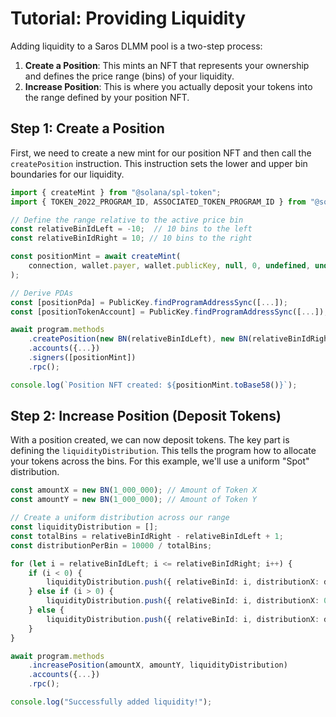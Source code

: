 # Tutorial: Providing Liquidity

Adding liquidity to a Saros DLMM pool is a two-step process:

1. **Create a Position**: This mints an NFT that represents your ownership and defines the price range (bins) of your liquidity.
2. **Increase Position**: This is where you actually deposit your tokens into the range defined by your position NFT.

## Step 1: Create a Position

First, we need to create a new mint for our position NFT and then call the `createPosition` instruction. This instruction sets the lower and upper bin boundaries for our liquidity.

```typescript
import { createMint } from "@solana/spl-token";
import { TOKEN_2022_PROGRAM_ID, ASSOCIATED_TOKEN_PROGRAM_ID } from "@solana/spl-token";

// Define the range relative to the active price bin
const relativeBinIdLeft = -10;  // 10 bins to the left
const relativeBinIdRight = 10; // 10 bins to the right

const positionMint = await createMint(
    connection, wallet.payer, wallet.publicKey, null, 0, undefined, undefined, TOKEN_2022_PROGRAM_ID
);

// Derive PDAs
const [positionPda] = PublicKey.findProgramAddressSync([...]);
const [positionTokenAccount] = PublicKey.findProgramAddressSync([...]);

await program.methods
    .createPosition(new BN(relativeBinIdLeft), new BN(relativeBinIdRight))
    .accounts({...})
    .signers([positionMint])
    .rpc();

console.log(`Position NFT created: ${positionMint.toBase58()}`);
```

## Step 2: Increase Position (Deposit Tokens)

With a position created, we can now deposit tokens. The key part is defining the `liquidityDistribution`. This tells the program how to allocate your tokens across the bins. For this example, we'll use a uniform "Spot" distribution.

```typescript
const amountX = new BN(1_000_000); // Amount of Token X
const amountY = new BN(1_000_000); // Amount of Token Y

// Create a uniform distribution across our range
const liquidityDistribution = [];
const totalBins = relativeBinIdRight - relativeBinIdLeft + 1;
const distributionPerBin = 10000 / totalBins;

for (let i = relativeBinIdLeft; i <= relativeBinIdRight; i++) {
    if (i < 0) {
        liquidityDistribution.push({ relativeBinId: i, distributionX: distributionPerBin, distributionY: 0 });
    } else if (i > 0) {
        liquidityDistribution.push({ relativeBinId: i, distributionX: 0, distributionY: distributionPerBin });
    } else {
        liquidityDistribution.push({ relativeBinId: i, distributionX: distributionPerBin / 2, distributionY: distributionPerBin / 2 });
    }
}

await program.methods
    .increasePosition(amountX, amountY, liquidityDistribution)
    .accounts({...})
    .rpc();

console.log("Successfully added liquidity!");
```
